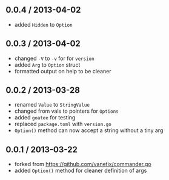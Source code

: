 0.0.4 / 2013-04-02
------------------
* added `Hidden` to `Option`

0.0.3 / 2013-04-02
------------------
* changed `-V` to `-v` for for `version`
* added `Arg` to `Option` struct
* formatted output on help to be cleaner

0.0.2 / 2013-03-28
------------------
* renamed `Value` to `StringValue`
* changed from vals to pointers for `Options`
* added `goatee` for testing
* replaced `package.toml` with `version.go`
* `Option()` method can now accept a string without a tiny arg

0.0.1 / 2013-03-22 
------------------
* forked from https://github.com/vanetix/commander.go
* added `Option()` method for cleaner definition of args